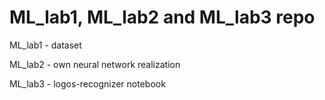 # ML_lab1, ML_lab2 and ML_lab3 repo

ML_lab1 - dataset

ML_lab2 - own neural network realization

ML_lab3 - logos-recognizer notebook
